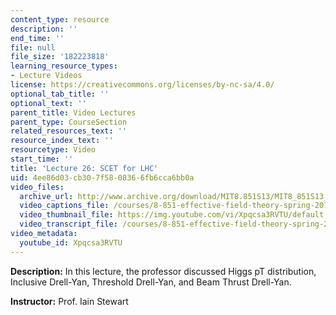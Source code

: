 ```yaml
---
content_type: resource
description: ''
end_time: ''
file: null
file_size: '182223818'
learning_resource_types:
- Lecture Videos
license: https://creativecommons.org/licenses/by-nc-sa/4.0/
optional_tab_title: ''
optional_text: ''
parent_title: Video Lectures
parent_type: CourseSection
related_resources_text: ''
resource_index_text: ''
resourcetype: Video
start_time: ''
title: 'Lecture 26: SCET for LHC'
uid: 4ee86d03-cb30-7f58-0836-6fb6cca6bb0a
video_files:
  archive_url: http://www.archive.org/download/MIT8.851S13/MIT8_851S13_lec26_300k.mp4
  video_captions_file: /courses/8-851-effective-field-theory-spring-2013/85f11df7b96d545cb4d1675ba8ae6423_Xpqcsa3RVTU.vtt
  video_thumbnail_file: https://img.youtube.com/vi/Xpqcsa3RVTU/default.jpg
  video_transcript_file: /courses/8-851-effective-field-theory-spring-2013/a8781bbd7a0234e730f4bce05cbb8c9e_Xpqcsa3RVTU.pdf
video_metadata:
  youtube_id: Xpqcsa3RVTU
---
```


**Description:** In this lecture, the professor discussed Higgs pT distribution, Inclusive Drell-Yan, Threshold Drell-Yan, and Beam Thrust Drell-Yan.

**Instructor:** Prof. Iain Stewart

